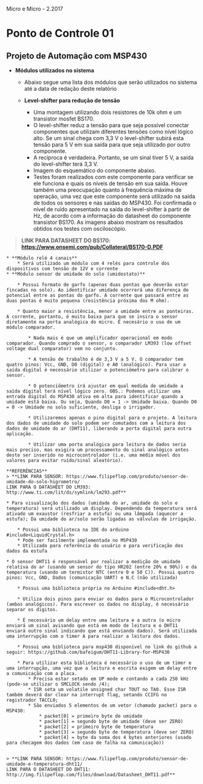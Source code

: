 Micro e Micro - 2.2017

# Ponto de Controle 01

## Projeto de Automação com MSP430

* **Módulos utilizados no sistema**
	* Abaixo segue uma lista dos módulos que serão utilizados no sistema até a data de redação deste relatório
	
	* **Level-shifter para redução de tensão**
		* Uma montagem utilizando dois resistores de 10k ohm e um transistor mosfet BS170.
		* O level-shifter reduz a tensão para que seja possível conectar componentes que utilizam diferentes tensões como nível lógico alto. Se um sinal chega com 3,3 V o level-shifter subirá esta tensão para 5 V em sua saída para que seja utilizado por outro componente.
		* A recíproca é verdadeira. Portanto, se um sinal tiver 5 V, a saída do level-shifter terá 3,3 V.
		* Imagem do esquemático do componente abaixo.
		* Testes foram realizados com este componente para verificar se ele funciona e quais os níveis de tensão em sua saída. Houve também uma preocupação quanto à frequência máxima de operação, uma vez que este componente será utilizado na saída de todos os sensores e nas saídas do MSP430. Foi confirmada o nível de ruído apresentado na saída do level-shifter à partir de Hz, de acordo com a informação do datasheet do componente transistor BS170. As imagens abaixo mostram os resultados obtidos nos testes com osciloscópio.

> **LINK PARA DATASHEET DO BS170: https://www.onsemi.com/pub/Collateral/BS170-D.PDF**

	* **Módulo relé 4 canais**
		* Será utilizado um módulo com 4 relés para controle dos dispositivos com tensão de 12V e corrente
	* **Módulo sensor de umidade do solo (umidostato)**

		* Possui formato de garfo (apenas duas pontas que deverão estar fincadas no solo). Ao identificar umidade ocorrerá uma diferença de potencial entre as pontas do garfo. A corrente que passará entre as duas pontas é muito pequena (resistência próxima dos M ohm).

		* Quanto maior a resistência, menor a umidade entre as ponteiras. A corrente, portanto, é muito baixa para que se insira o sensor diretamente na porta analógica do micro. É necesário o uso de um módulo comparador.

			* Nada mais é que um amplificador operacional em modo comparador. Quando comprado o sensor, o comparador LM393 (low offset voltage dual comparator) vem no conjunto.

			* A tensão de trabalho é de 3,3 V a 5 V. O comparador tem quatro pinos: Vcc, GND, D0 (digital) e A0 (analógico). Para usar a saída digital é necessário utilizar o potenciômetro para calibrar o sensor.

			* O potenciômetro irá ajustar em qual medida de umidade a saída digital terá nível lógico zero. OBS.: Podemos utilizar uma entrada digital do MSP430 ativa em alta para identificar quando a umidade está baixa. Ou seja, Quando D0 = 1 -> Umidade baixa. Quando D0 = 0 -> Umidade no solo suficiente, desliga o irrigador.

			* Utilizaremos apenas o pino digital para o projeto. A leitura dos dados de umidade do solo podem ser comutados com a leitura dos dados de umidade do ar (DHT11), liberando a porta digital para outra aplicação.

			* Utilizar uma porta analógica para leitura de dados seria mais preciso, mas exigira um processamento do sinal analógico antes deste ser inserido no microcontrolador (i.e. uma média móvel dos valores para evitar ruído/sinal aleatório).

	**REFERÊNCIAS**
	> **LINK PARA SENSOR: https://www.filipeflop.com/produto/sensor-de-umidade-do-solo-higrometro/
	LINK PARA O DATASHEET DO LM393: http://www.ti.com/lit/ds/symlink/lm293.pdf**

	* Para visualização dos dados (umidade do ar, umidade do solo e temperatura) será utilizado um display. Dependendo da temperatura será ativado um exaustor (resfriar a estufa) ou uma lâmpada (aquecer a estufa); Da umidade do ar/solo serão ligadas as válvulas de irrigação.

		* Possui uma biblioteca na IDE do arduino #include<LiquidCrystal.h>
		* Pode ser facilmente implementada no MSP430
		* Utilizado para referência do usuário e para verificação dos dados da estufa

	* O sensor DHT11 é responsável por realizar a medição de umidade relativa do ar (usando um sensor do tipo HR202 (entre 20% e 90%)) e da temperatura (usando um termistor NTC (entre 0 e 50 C)). Possui quatro pinos: Vcc, GND, Dados (comunicação UART) e N.C (não utilizada)

		* Possui uma biblioteca própria no Arduino #include<dht.h>

		* Utiliza dois pinos para enviar os dados para o Microcontrolador (ambos analógicos). Para escrever os dados no display, é necessário separar os digitos.

		* É necessário um delay entre uma leitura e a outra (o micro enviará um sinal avisando que está em modo de leitura e o DHT11 enviará outro sinal indicando que está enviando dados). Será utilizada uma interrupção com o timer A para realizar a leitura dos dados.

		* Possui uma biblioteca para msp430 disponível no link do github a seguir: https://github.com/bafeigum/DHT11-Library-for-MSP430

		* Para utilizar esta biblioteca é necessário o uso de um timer e uma interrupção, uma vez que a leitura e escrita exigem um delay entre a comunicação com a placa.
			* Precisa estar setado em UP mode e contando a cada 250 kHz (pode-se utilizar o SMCLOCK sendo /4);
			* ISR seta um volatile unsigned char TOUT no TA0. Esse ISR também deverá dar clear na interrupt flag, setando CCIFG no registrador TACCL0;
			* São enviados 5 elementos de um vetor (chamado packet) para o MSP430:
				* packet[0] = primeiro byte de umidade
				* packet[1] = segundo byte de umidade (deve ser ZERO)
				* packet[2] = primeiro byte de temperatura
				* packet[3] = segundo byte de temperatura (deve ser ZERO)
				* packet[4] = byte da soma dos 4 bytes anteriores (usado para checagem dos dados (em caso de falha na comunicação))


	> **LINK PARA SENSOR: https://www.filipeflop.com/produto/sensor-de-umidade-e-temperatura-dht11/
	LINK PARA O DATASHEET DO DHT11: http://img.filipeflop.com/files/download/Datasheet_DHT11.pdf**
